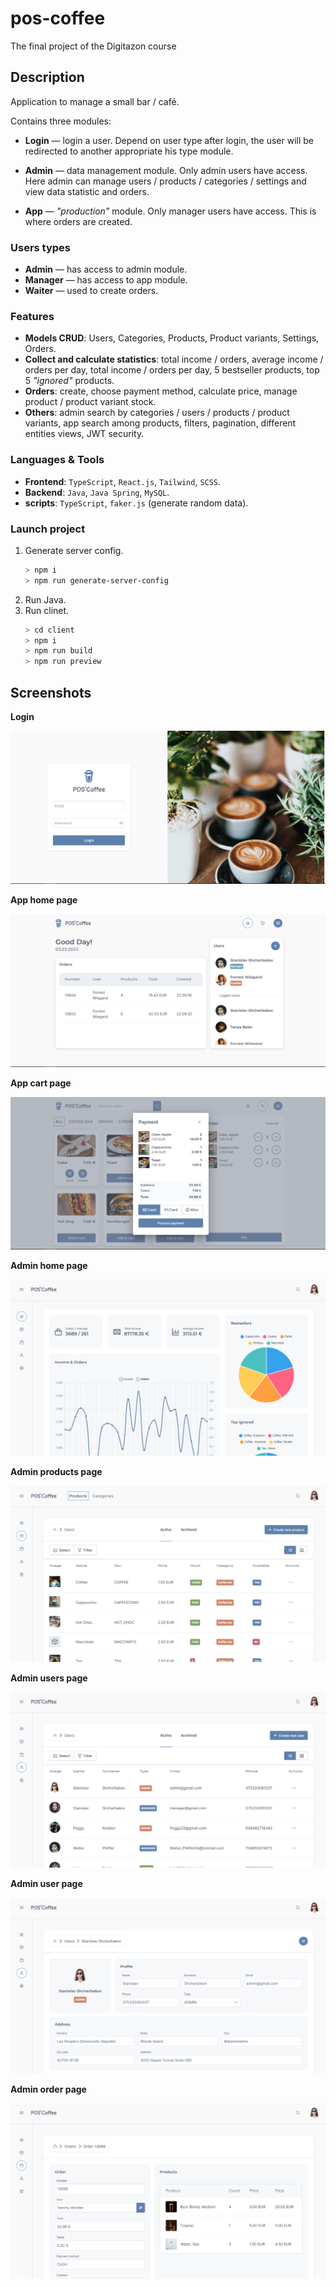 # pos-coffee #

The final project of the Digitazon course

## Description ##

Application to manage a small bar / café.

Contains three modules:

  - **Login** — login a user. Depend on user type after login, the user will be redirected to another appropriate his type module.

  - **Admin** — data management module. Only admin users have access. Here admin can manage users / products / categories / settings and view data statistic and orders.

  - **App** — *"production"* module. Only manager users have access. This is where orders are created.

### Users types ###

  - **Admin** — has access to admin module.
  - **Manager** — has access to app module.
  - **Waiter** — used to create orders.

### Features ###

  - **Models CRUD**: Users, Categories, Products, Product variants, Settings, Orders.
  - **Collect and calculate statistics**: total income / orders, average income / orders per day, total income / orders per day, 5 bestseller products, top 5 *"ignored"* products.
  - **Orders**: create, choose payment method, calculate price, manage product / product variant stock.
  - **Others**: admin search by categories / users / products / product variants, app search among products, filters, pagination, different entities views, JWT security.

### Languages & Tools ###

  - **Frontend**: `TypeScript`, `React.js`, `Tailwind`, `SCSS`.
  - **Backend**: `Java`, `Java Spring`, `MySQL`.
  - **scripts**: `TypeScript`, `faker.js` (generate random data).

### Launch project ###

  1. Generate server config.
     ```bash
     > npm i
     > npm run generate-server-config
     ```
  2. Run Java.
  3. Run clinet.
     ```bash
     > cd client
     > npm i
     > npm run build
     > npm run preview
     ```

## Screenshots ##

**Login**

![Login](./docs/images/login.png)

**App home page**

![App home page](./docs/images/app-home-page.png)

**App cart page**

![App cart page](./docs/images/app-cart-page.png)

**Admin home page**

![Admin home page](./docs/images/admin-home-page.png)

**Admin products page**

![Admin products page](./docs/images/admin-products-page.png)

**Admin users page**

![Admin users page](./docs/images/admin-users-page.png)

**Admin user page**

![Admin user page](./docs/images/admin-user-page.png)

**Admin order page**

![Admin order page](./docs/images/admin-order-page.png)
